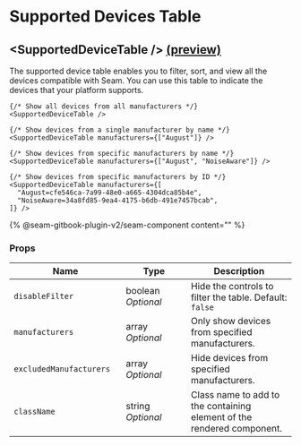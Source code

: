 # Supported Devices Table

## \<SupportedDeviceTable /> [(preview)](https://react.seam.co/?path=/docs/components-supporteddevicetable--docs)

The supported device table enables you to filter, sort, and view all the devices compatible with Seam. You can use this table to indicate the devices that your platform supports.

```tsx
{/* Show all devices from all manufacturers */}
<SupportedDeviceTable />

{/* Show devices from a single manufacturer by name */}
<SupportedDeviceTable manufacturers={["August"]} />

{/* Show devices from specific manufacturers by name */}
<SupportedDeviceTable manufacturers={["August", "NoiseAware"]} />

{/* Show devices from specific manufacturers by ID */}
<SupportedDeviceTable manufacturers={[
  "August=cfe546ca-7a99-48e0-a665-4304dca85b4e",
  "NoiseAware=34a8fd85-9ea4-4175-b6db-491e7457bcab",
]} />
```

{% @seam-gitbook-plugin-v2/seam-component content="<seam-supported-device-table
  endpoint="https://connect.getseam.com"
  publishable-key="seam_pk1J0Bgui_oYEuzDhOqUzSBkrPmrNsUuKL"
  user-identifier-key="c6e74334-eb31-4719-b679-d84cf1c07d9c"
/>" %}



### Props

<table><thead><tr><th width="184">Name</th><th width="100.33333333333331">Type</th><th>Description</th></tr></thead><tbody><tr><td><code>disableFilter</code></td><td>boolean<br><em>Optional</em></td><td>Hide the controls to filter the table. Default: <code>false</code></td></tr><tr><td><code>manufacturers</code></td><td>array<br><em>Optional</em></td><td>Only show devices from specified manufacturers.</td></tr><tr><td><code>excludedManufacturers</code></td><td>array<br><em>Optional</em></td><td>Hide devices from specified manufacturers.</td></tr><tr><td><code>className</code></td><td>string<br><em>Optional</em></td><td>Class name to add to the containing element of the rendered component.</td></tr></tbody></table>

